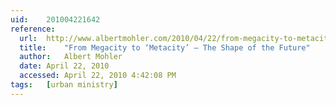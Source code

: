 ```yaml
---
uid:	201004221642
reference:
  url:	http://www.albertmohler.com/2010/04/22/from-megacity-to-metacity-the-shape-of-the-future/
  title:	"From Megacity to ‘Metacity’ — The Shape of the Future"
  author:	Albert Mohler
  date:	April 22, 2010
  accessed:	April 22, 2010 4:42:08 PM
tags:	[urban ministry]
---
```

